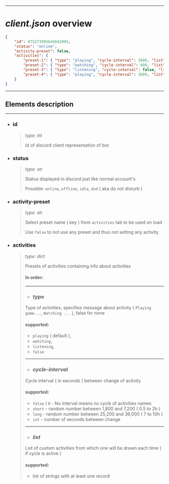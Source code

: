 
---
# *client.json* overview

```json
{
	"id": 875271995644842004,
	"status": "online", 
	"activity-preset": false,
	"activities": {
		"preset-1": { "type": "playing", "cycle-interval": 3600, "list": [  ] },
		"preset-2": { "type": "watching", "cycle-interval": 600, "list": [ "Pink Panther", "Merry Melodies" ] },
		"preset-3": { "type": "listening", "cycle-interval": false, "list": [ "Some Rock", "Phonk'n mood" ] },
		"preset-4": { "type": "playing", "cycle-interval": 3600, "list": [  ] }
	}
}
```
---

## Elements description

---

* ### id
    > _type: int_
    > 
    > Id of discord client representation of bot

* ### status
    > _type: str_
    > 
    > Status displayed in discord just like normal account's
    > 
    > Possible: `online`, `offline`, `idle`, `dnd` ( aka do not disturb )

* ### activity-preset
    > _type: str_
    > 
    > Select preset name ( key ) from `activities` tab to be used on load
    > 
    > Use `false` to not use any preset and thus not setting any activity


* ### activities
    > _type: dict_
    > 
    > Presets of activities containing info about activities
    > 
    > #### In order:
    > 
    > ---
    > 
    > * ### _type_
    > 
    >  Type of activities, specifies message about activity ( `Playing game...`, `Watching ...` ), false for none
    > 
    >  #### supported: 
    >  * `playing` ( default ), 
    >  * `watching`, 
    >  * `listening`,
    >  * `false`
    >  
    > ---
    > 
    > * ###  _cycle-interval_ 
    > 
    >  Cycle interval ( in seconds ) between change of activity 
    >  #### supported:
    >  * `false` / `0` - No interval means no cycle of activities names
    >  * `short` - random number between 1,800 and 7,200 ( 0.5 to 2h )
    >  * `long` - random number between 25,200 and 36,000 ( 7 to 10h )
    >  * `int` - number of seconds between change
    >  
    > ---
    > 
    > * ### _list_ 
    > 
    >  List of custom activities from which one will be drawn each time ( if cycle is active )
    >  #### supported:
    >   * list of strings with at least one record